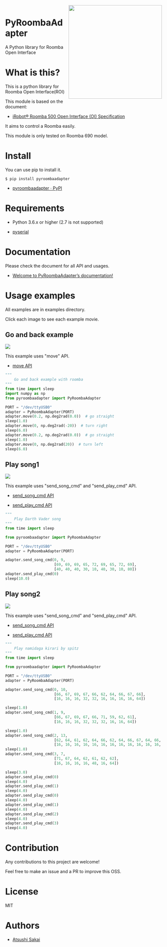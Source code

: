 <img src="https://github.com/AtsushiSakai/PyRoombaAdapter/raw/master/docs/icon.png?raw=true" align="right" width="300"/>

# PyRoombaAdapter

A Python library for Roomba Open Interface

# What is this?

This is a python library for Roomba Open Interface(ROI)

This module is based on the document:

- [iRobot® Roomba 500 Open Interface (OI) Specification](https://www.irobot.lv/uploaded_files/File/iRobot_Roomba_500_Open_Interface_Spec.pdf)

It aims to control a Roomba easily.

This module is only tested on Roomba 690 model. 

# Install

You can use pip to install it.

    $ pip install pyroombaadapter

- [pyroombaadapter · PyPI](https://pypi.org/project/pyroombaadapter/)

# Requirements

- Python 3.6.x or higher (2.7 is not supported)

- [pyserial](https://pythonhosted.org/pyserial/)

# Documentation

Please check the document for all API and usages.

- [Welcome to PyRoombaAdapter’s documentation\!](https://atsushisakai.github.io/PyRoombaAdapter/)

# Usage examples

All examples are in examples directory.

Click each image to see each example movie.

## Go and back example

[![](https://img.youtube.com/vi/rGppIKN-roE/0.jpg)](https://www.youtube.com/watch?v=rGppIKN-roE)

This example uses "move" API.

- [move API](https://atsushisakai.github.io/PyRoombaAdapter/API.html#pyroombaadapter.PyRoombaAdapter.move)

```python
"""
    Go and back example with roomba
"""
from time import sleep
import numpy as np
from pyroombaadapter import PyRoombaAdapter

PORT = "/dev/ttyUSB0"
adapter = PyRoombaAdapter(PORT)
adapter.move(0.2, np.deg2rad(0.0))  # go straight
sleep(1.0)
adapter.move(0, np.deg2rad(-20))  # turn right
sleep(6.0)
adapter.move(0.2, np.deg2rad(0.0))  # go straight
sleep(1.0)
adapter.move(0, np.deg2rad(20))  # turn left
sleep(6.0)
```

## Play song1 

[![](https://img.youtube.com/vi/0XqpQq7PQ8I/0.jpg)](https://www.youtube.com/watch?v=0XqpQq7PQ8I)

This example uses "send_song_cmd" and "send_play_cmd" API.

- [send_song_cmd API](https://atsushisakai.github.io/PyRoombaAdapter/API.html#pyroombaadapter.PyRoombaAdapter.send_song_cmd)

- [send_play_cmd API](https://atsushisakai.github.io/PyRoombaAdapter/API.html#pyroombaadapter.PyRoombaAdapter.send_play_cmd)

```python
"""
    Play Darth Vader song
"""
from time import sleep

from pyroombaadapter import PyRoombaAdapter

PORT = "/dev/ttyUSB0"
adapter = PyRoombaAdapter(PORT)

adapter.send_song_cmd(0, 9,
                      [69, 69, 69, 65, 72, 69, 65, 72, 69],
                      [40, 40, 40, 30, 10, 40, 30, 10, 80])
adapter.send_play_cmd(0)
sleep(10.0)
```

## Play song2 

[![](https://img.youtube.com/vi/nYstniMkJo0/0.jpg)](https://www.youtube.com/watch?v=nYstniMkJo0)

This example uses "send_song_cmd" and "send_play_cmd" API.

- [send_song_cmd API](https://atsushisakai.github.io/PyRoombaAdapter/API.html#pyroombaadapter.PyRoombaAdapter.send_song_cmd)

- [send_play_cmd API](https://atsushisakai.github.io/PyRoombaAdapter/API.html#pyroombaadapter.PyRoombaAdapter.send_play_cmd)

```python
"""
    Play namidaga kirari by spitz
"""
from time import sleep

from pyroombaadapter import PyRoombaAdapter

PORT = "/dev/ttyUSB0"
adapter = PyRoombaAdapter(PORT)

adapter.send_song_cmd(0, 10,
                      [66, 67, 69, 67, 66, 62, 64, 66, 67, 66],
                      [16, 16, 16, 32, 32, 16, 16, 16, 16, 64])

sleep(1.0)
adapter.send_song_cmd(1, 9,
                      [66, 67, 69, 67, 66, 71, 59, 62, 61],
                      [16, 16, 16, 32, 32, 32, 16, 16, 64])

sleep(1.0)
adapter.send_song_cmd(2, 13,
                      [62, 64, 61, 62, 64, 66, 62, 64, 66, 67, 64, 66, 71],
                      [16, 16, 16, 16, 16, 16, 16, 16, 16, 16, 16, 16, 16])
sleep(1.0)
adapter.send_song_cmd(3, 7,
                      [71, 67, 64, 62, 61, 62, 62],
                      [16, 16, 16, 16, 48, 16, 64])

sleep(3.0)
adapter.send_play_cmd(0)
sleep(4.0)
adapter.send_play_cmd(1)
sleep(4.0)
adapter.send_play_cmd(0)
sleep(4.0)
adapter.send_play_cmd(1)
sleep(4.0)
adapter.send_play_cmd(2)
sleep(4.0)
adapter.send_play_cmd(3)
sleep(4.0)
```

# Contribution

Any contributions to this project are welcome!

Feel free to make an issue and a PR to improve this OSS.

# License

MIT

# Authors

- [Atsushi Sakai](https://github.com/AtsushiSakai/)


